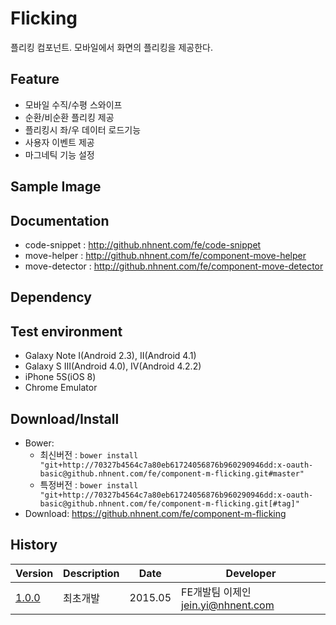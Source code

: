 Flicking
===============
플리킹 컴포넌트.
모바일에서 화면의 플리킹을 제공한다.

## Feature
* 모바일 수직/수평 스와이프
* 순환/비순환 플리킹 제공
* 플리킹시 좌/우 데이터 로드기능
* 사용자 이벤트 제공
* 마그네틱 기능 설정

## Sample Image

## Documentation
* code-snippet :  http://github.nhnent.com/fe/code-snippet
* move-helper : http://github.nhnent.com/fe/component-move-helper
* move-detector : http://github.nhnent.com/fe/component-move-detector

## Dependency

## Test environment
* Galaxy Note I(Android 2.3), II(Android 4.1)
* Galaxy S III(Android 4.0), IV(Android 4.2.2)
* iPhone 5S(iOS 8)
* Chrome Emulator

## Download/Install
* Bower:
   * 최신버전 : `bower install "git+http://70327b4564c7a80eb61724056876b960290946dd:x-oauth-basic@github.nhnent.com/fe/component-m-flicking.git#master"`
   * 특정버전 : `bower install "git+http://70327b4564c7a80eb61724056876b960290946dd:x-oauth-basic@github.nhnent.com/fe/component-m-flicking.git[#tag]"`
* Download: https://github.nhnent.com/fe/component-m-flicking

## History
| Version | Description | Date | Developer |
| ---- | ---- | ---- | ---- |
| <a href="https://github.nhnent.com/pages/fe/component-m-flick/1.0.0/">1.0.0</a> | 최초개발 | 2015.05 | FE개발팀 이제인 <jein.yi@nhnent.com> |